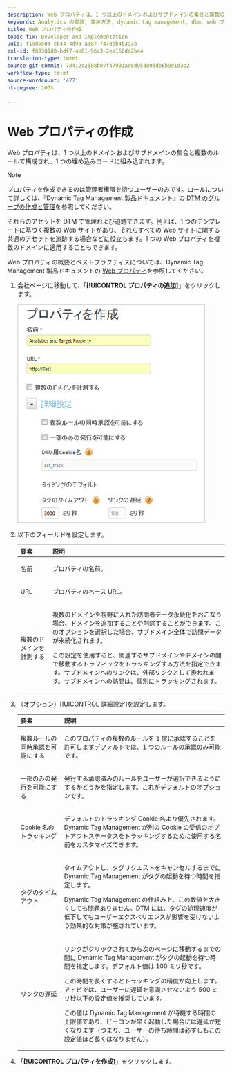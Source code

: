 ```yaml
---
description: Web プロパティは、1 つ以上のドメインおよびサブドメインの集合と複数のルールで構成され、1 つの埋め込みコードに組み込まれます。
keywords: Analytics の実装, 実装方法, dynamic tag management, dtm, web プロパティ, プロパティ
title: Web プロパティの作成
topic-fix: Developer and implementation
uuid: f19d5504-eb44-4d93-a387-7470ab4b3a3a
exl-id: f89381d0-bdf7-4e01-96a3-2ea160da2b44
translation-type: tm+mt
source-git-commit: 78412c2588b07f47981ac0d953893db6b9e1d3c2
workflow-type: tm+mt
source-wordcount: '477'
ht-degree: 100%

---
```


# Web プロパティの作成

Web プロパティは、1 つ以上のドメインおよびサブドメインの集合と複数のルールで構成され、1 つの埋め込みコードに組み込まれます。

>[!NOTE]
>
>プロパティを作成できるのは管理者権限を持つユーザーのみです。ロールについて詳しくは、『Dynamic Tag Management 製品ドキュメント』の [DTM のグループの作成と管理](https://docs.adobe.com/content/help/ja-JP/dtm/using/admin/groups.html)を参照してください。

それらのアセットを DTM で管理および追跡できます。例えば、1 つのテンプレートに基づく複数の Web サイトがあり、それらすべての Web サイトに関する共通のアセットを追跡する場合などに役立ちます。1 つの Web プロパティを複数のドメインに適用することもできます。

Web プロパティの概要とベストプラクティスについては、Dynamic Tag Management 製品ドキュメントの [Web プロパティ](https://docs.adobe.com/content/help/ja-JP/dtm/using/admin/web-property.html)を参照してください。

1. 会社ページに移動して、「**[!UICONTROL プロパティの追加]**」をクリックします。

   ![](assets/dtm-create-web-property.png)

1. 以下のフィールドを設定します。

   <table id="table_376D72251C4D4C4CA878D10C18D2532C"> 
    <thead> 
    <tr> 
    <th colname="col1" class="entry"> 要素 </th> 
    <th colname="col2" class="entry"> 説明 </th> 
    </tr> 
    </thead>
    <tbody> 
    <tr> 
    <td colname="col1"> <span class="uicontrol">名前</span> </td> 
    <td colname="col2"> <p>プロパティの名前。 </p> </td> 
    </tr> 
    <tr> 
    <td colname="col1"> <span class="uicontrol"> URL</span> </td> 
    <td colname="col2"> <p>プロパティのベース URL。 </p> </td> 
    </tr> 
    <tr> 
    <td colname="col1"> <span class="uicontrol">複数のドメインを計測する</span> </td> 
    <td colname="col2"> <p>複数のドメインを視野に入れた訪問者データ永続化をおこなう場合、ドメインを追加することや削除することができます。このオプションを選択した場合、サブドメイン全体で訪問データが永続化されます。 </p> <p>この設定を使用すると、関連するサブドメインやドメインの間で移動するトラフィックをトラッキングする方法を指定できます。サブドメインへのリンクは、外部リンクとして扱われます。サブドメインへの訪問は、個別にトラッキングされます。 </p> </td> 
    </tr> 
    </tbody> 
    </table>

1. （オプション）[!UICONTROL 詳細設定]を設定します。

   <table id="table_6E687FBE6ACC4301BCCD837F4DCBB9C9"> 
    <thead> 
    <tr> 
    <th colname="col1" class="entry"> 要素 </th> 
    <th colname="col2" class="entry"> 説明 </th> 
    </tr> 
    </thead>
    <tbody> 
    <tr> 
    <td colname="col1"> <span class="uicontrol"> 複数ルールの同時承認を可能にする</span> </td> 
    <td colname="col2"> <p>このプロパティの複数のルールを 1 度に承認することを許可しますデフォルトでは、1 つのルールの承認のみ可能です。 </p> </td> 
    </tr> 
    <tr> 
    <td colname="col1"> <span class="uicontrol"> 一部のみの発行を可能にする</span> </td> 
    <td colname="col2"> <p>発行する承認済みのルールをユーザーが選択できるようにするかどうかを指定します。これがデフォルトのオプションです。 </p> </td> 
    </tr> 
    <tr> 
    <td colname="col1"> <span class="uicontrol">Cookie 名のトラッキング</span> </td> 
    <td colname="col2"> <p>デフォルトのトラッキング Cookie 名より優先されます。Dynamic Tag Management が別の Cookie の受信のオプトアウトステータスをトラッキングするために使用する名前をカスタマイズできます。 </p> </td> 
    </tr> 
    <tr> 
    <td colname="col1"> <span class="uicontrol"> タグのタイムアウト</span> </td> 
    <td colname="col2"> <p>タイムアウトし、タグリクエストをキャンセルするまでに Dynamic Tag Management がタグの起動を待つ時間を指定します。 </p> <p> Dynamic Tag Management の仕組み上、この数値を大きくしても問題ありません。DTM には、タグの処理速度が低下してもユーザーエクスペリエンスが影響を受けないよう効果的な対策が施されています。 </p> </td> 
    </tr> 
    <tr> 
    <td colname="col1"> <span class="uicontrol"> リンクの遅延</span> </td> 
    <td colname="col2"> <p>リンクがクリックされてから次のページに移動するまでの間に Dynamic Tag Management がタグの起動を待つ時間を指定します。デフォルト値は 100 ミリ秒です。 </p> <p>この時間を長くするとトラッキングの精度が向上します。アドビでは、ユーザーに遅延を意識させないよう 500 ミリ秒以下の設定値を推奨しています。 </p> <p>この値は Dynamic Tag Management が待機する時間の上限値であり、ビーコンが早く起動した場合には遅延が短くなります（つまり、ユーザーの待ち時間は必ずしもこの設定値ほど長くはなりません）。 </p> </td> 
    </tr> 
    </tbody> 
    </table>

1. 「**[!UICONTROL プロパティを作成]**」をクリックします。
